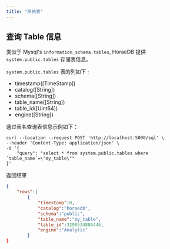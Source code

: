 ```yaml
---
title: "系统表"
---
```


## 查询 Table 信息

类似于 Mysql's `information_schema.tables`, HoraeDB 提供 `system.public.tables` 存储表信息。

`system.public.tables` 表的列如下 :

- timestamp([TimeStamp])
- catalog([String])
- schema([String])
- table_name([String])
- table_id([Uint64])
- engine([String])

通过表名查询表信息示例如下：

```shell
curl --location --request POST 'http://localhost:5000/sql' \
--header 'Content-Type: application/json' \
-d '{
    "query": "select * from system.public.tables where `table_name`=\"my_table\""
}'
```

返回结果

```json
{
    "rows":[
        {
            "timestamp":0,
            "catalog":"horaedb",
            "schema":"public",
            "table_name":"my_table",
            "table_id":3298534886446,
            "engine":"Analytic"
        }
}
```
